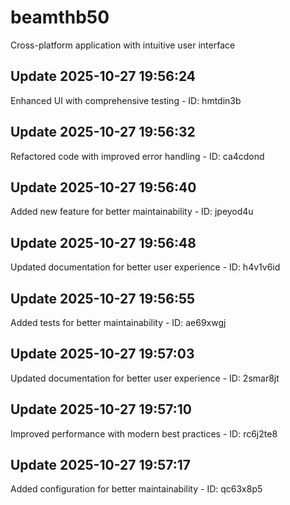 # beamthb50
Cross-platform application with intuitive user interface

## Update 2025-10-27 19:56:24
Enhanced UI with comprehensive testing - ID: hmtdin3b


## Update 2025-10-27 19:56:32
Refactored code with improved error handling - ID: ca4cdond


## Update 2025-10-27 19:56:40
Added new feature for better maintainability - ID: jpeyod4u


## Update 2025-10-27 19:56:48
Updated documentation for better user experience - ID: h4v1v6id


## Update 2025-10-27 19:56:55
Added tests for better maintainability - ID: ae69xwgj


## Update 2025-10-27 19:57:03
Updated documentation for better user experience - ID: 2smar8jt


## Update 2025-10-27 19:57:10
Improved performance with modern best practices - ID: rc6j2te8


## Update 2025-10-27 19:57:17
Added configuration for better maintainability - ID: qc63x8p5

